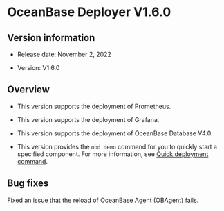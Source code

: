 # OceanBase Deployer V1.6.0

## Version information

* Release date: November 2, 2022

* Version: V1.6.0

## Overview

* This version supports the deployment of Prometheus.

* This version supports the deployment of Grafana.

* This version supports the deployment of OceanBase Database V4.0.

* This version provides the `obd demo` command for you to quickly start a specified component. For more information, see [Quick deployment command](../../300.obd-command/000.obd-demo.md).

## Bug fixes

Fixed an issue that the reload of OceanBase Agent (OBAgent) fails.
